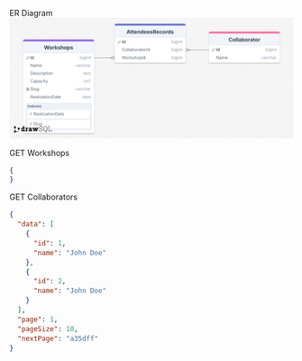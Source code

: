 
ER Diagram
![drawSQL-database-2025-03-16.png](.assets/drawSQL-database-2025-03-16.png)

GET Workshops

```json
{
}
```

GET Collaborators

```json
{
  "data": [
    {
      "id": 1,
      "name": "John Doe"
    },
    {
      "id": 2,
      "name": "John Doe"
    }
  ],
  "page": 1,
  "pageSize": 10,
  "nextPage": "a35dff"
}
```